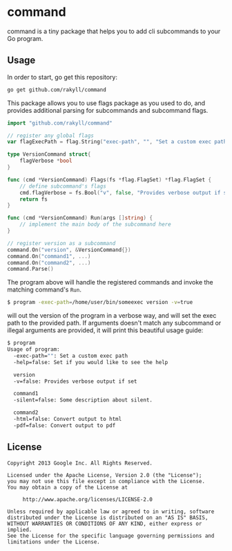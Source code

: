# command

command is a tiny package that helps you to add cli subcommands to your Go program.

## Usage

In order to start, go get this repository:

~~~ sh
go get github.com/rakyll/command
~~~

This package allows you to use flags package as you used to do, and provides additional parsing for subcommands and subcommand flags.

~~~ go
import "github.com/rakyll/command"

// register any global flags
var flagExecPath = flag.String("exec-path", "", "Set a custom exec path")

type VersionCommand struct{
	flagVerbose *bool
}

func (cmd *VersionCommand) Flags(fs *flag.FlagSet) *flag.FlagSet {
	// define subcommand's flags
	cmd.flagVerbose = fs.Bool("v", false, "Provides verbose output if set")
	return fs
}

func (cmd *VersionCommand) Run(args []string) {
	// implement the main body of the subcommand here
}

// register version as a subcommand
command.On("version", &VersionCommand{})
command.On("command1", ...)
command.On("command2", ...)
command.Parse()
~~~

The program above will handle the registered commands and invoke the matching command's `Run`.

~~~ sh
$ program -exec-path=/home/user/bin/someexec version -v=true
~~~

will out the version of the program in a verbose way, and will set the exec path to the provided path. If arguments doesn't match any subcommand or illegal arguments are provided, it will print this beautiful usage guide:

~~~ sh
$ program
Usage of program:
  -exec-path="": Set a custom exec path
  -help=false: Set if you would like to see the help

  version
  -v=false: Provides verbose output if set

  command1
  -silent=false: Some description about silent.

  command2
  -html=false: Convert output to html
  -pdf=false: Convert output to pdf
~~~

## License

	Copyright 2013 Google Inc. All Rights Reserved.
	
	Licensed under the Apache License, Version 2.0 (the "License");
	you may not use this file except in compliance with the License.
	You may obtain a copy of the License at
	
	     http://www.apache.org/licenses/LICENSE-2.0
	
	Unless required by applicable law or agreed to in writing, software
	distributed under the License is distributed on an "AS IS" BASIS,
	WITHOUT WARRANTIES OR CONDITIONS OF ANY KIND, either express or implied.
	See the License for the specific language governing permissions and
	limitations under the License.
